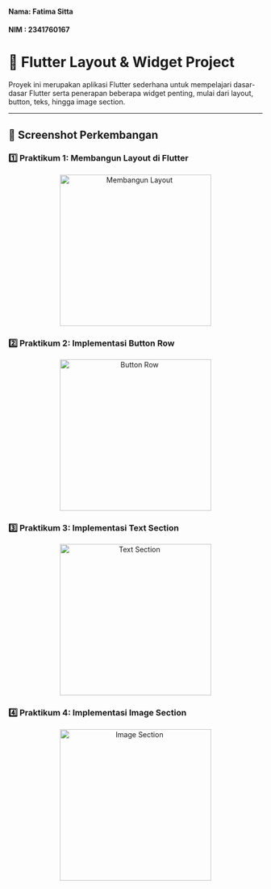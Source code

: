 #### Nama: Fatima Sitta
#### NIM : 2341760167

# 🚀 Flutter Layout & Widget Project

Proyek ini merupakan aplikasi Flutter sederhana untuk mempelajari dasar-dasar Flutter serta penerapan beberapa widget penting, mulai dari layout, button, teks, hingga image section.

---

## 📸 Screenshot Perkembangan

### 1️⃣ Praktikum 1: Membangun Layout di Flutter
<p align="center">
  <img src="assets/images/praktikum1_layout.png" alt="Membangun Layout" width="300"/>
</p>

### 2️⃣ Praktikum 2: Implementasi Button Row
<p align="center">
  <img src="assets/images/praktikum2_button.png" alt="Button Row" width="300"/>
</p>

### 3️⃣ Praktikum 3: Implementasi Text Section
<p align="center">
  <img src="assets/images/praktikum3_text.png" alt="Text Section" width="300"/>
</p>

### 4️⃣ Praktikum 4: Implementasi Image Section
<p align="center">
  <img src="assets/images/praktikum4_image.png" alt="Image Section" width="300"/>
</p>
